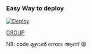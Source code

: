 
### Easy Way to deploy
[![Deploy](https://www.herokucdn.com/deploy/button.svg)](https://heroku.com/deploy?template=https://github.com/telegramamsecond/saran-on-air)

[GROUP](https://t.me/+aZIoNNlskWk4ODg1)

NB: code മുഴുവൻ errors ആണ് 😪 
